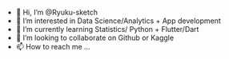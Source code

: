 - 👋 Hi, I’m @Ryuku-sketch
- 👀 I’m interested in Data Science/Analytics + App development
- 🌱 I’m currently learning Statistics/ Python + Flutter/Dart
- 💞️ I’m looking to collaborate on Github or Kaggle
- 📫 How to reach me ...

<!---
Ryuku-sketch/Ryuku-sketch is a ✨ special ✨ repository because its `README.md` (this file) appears on your GitHub profile.
You can click the Preview link to take a look at your changes.
--->
